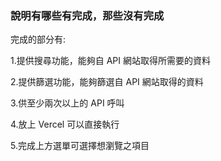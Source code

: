 ### 說明有哪些有完成，那些沒有完成

完成的部分有:

1.提供搜尋功能，能夠自 API 網站取得所需要的資料

2.提供篩選功能，能夠篩選自 API  網站取得的資料

3.供至少兩次以上的 API 呼叫

4.放上 Vercel 可以直接執行

5.完成上方選單可選擇想瀏覽之項目